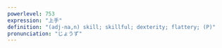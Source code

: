 ```yaml
---
powerlevel: 753
expression: "上手"
definition: "(adj-na,n) skill; skillful; dexterity; flattery; (P)"
pronunciation: "じょうず"
---
```

